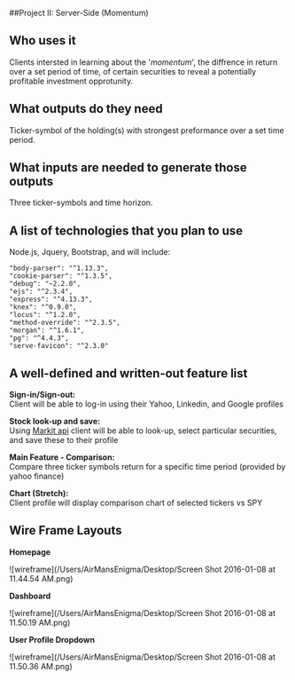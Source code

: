 ##Project II: Server-Side (Momentum)

Who uses it
-

Clients intersted in learning about the '*momentum*', the diffrence in return over a set period of time, of certain securities to reveal a potentially profitable investment opprotunity. 

What outputs do they need
-

Ticker-symbol of the holding(s) with strongest preformance over a set time period. 

What inputs are needed to generate those outputs
-

Three ticker-symbols and time horizon.

A list of technologies that you plan to use
-
Node.js, Jquery, Bootstrap, and will include:


    "body-parser": "^1.13.3",
    "cookie-parser": "^1.3.5",
    "debug": "~2.2.0",
    "ejs": "^2.3.4",
    "express": "^4.13.3",
    "knex": "^0.9.0",
    "locus": "^1.2.0",
    "method-override": "^2.3.5",
    "morgan": "^1.6.1",
    "pg": "^4.4.3",
    "serve-favicon": "^2.3.0"

A well-defined and written-out feature list
-

**Sign-in/Sign-out:**
<br> Client will be able to log-in using their Yahoo, Linkedin, and Google profiles

**Stock look-up and save:**
<br> Using [Markit api](http://dev.markitondemand.com/MODApis/) client will be able to look-up, select particular securities, and save these to their profile

**Main Feature - Comparison:**
<br>Compare three ticker symbols return for a specific time period  (provided by yahoo finance)

**Chart (Stretch):**
<br>Client profile will display comparison chart of selected tickers vs SPY


Wire Frame Layouts
-
**Homepage**

![wireframe](/Users/AirMansEnigma/Desktop/Screen Shot 2016-01-08 at 11.44.54 AM.png)

**Dashboard**

![wireframe](/Users/AirMansEnigma/Desktop/Screen Shot 2016-01-08 at 11.50.19 AM.png)

**User Profile Dropdown**

![wireframe](/Users/AirMansEnigma/Desktop/Screen Shot 2016-01-08 at 11.50.36 AM.png)


		